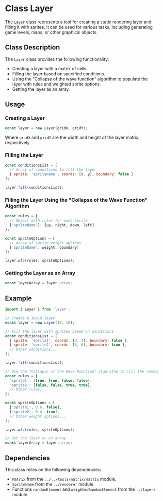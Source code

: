# Class Layer

The `Layer` class represents a tool for creating a static rendering layer and filling it with sprites. It can be used for various tasks, including generating game levels, maps, or other graphical objects.

## Class Description

The `Layer` class provides the following functionality:

- Creating a layer with a matrix of cells.
- Filling the layer based on specified conditions.
- Using the "Collapse of the wave function" algorithm to populate the layer with rules and weighted sprite options.
- Getting the layer as an array.

## Usage

### Creating a Layer

```javascript
const layer = new Layer(gridX, gridY);
```

Where `gridX` and `gridY` are the width and height of the layer matrix, respectively.

### Filling the Layer

```javascript
const conditionsList = [
  // Array of conditions to fill the layer
  { sprite: 'spriteName', coords: [x, y], boundary: false }
];

layer.fill(conditionsList);
```

### Filling the Layer Using the "Collapse of the Wave Function" Algorithm

```javascript
const rules = {
  // Object with rules for each sprite
  ['spriteName']: [up, right, down, left]
};

const spriteOptions = [
  // Array of sprite weight options
  ['spriteName', weight, boundary]
];

layer.wfc(rules, spriteOptions);
```

### Getting the Layer as an Array

```javascript
const layerArray = layer.array;
```

## Example

```javascript
import { Layer } from 'layer';

// Create a 10x10 layer
const layer = new Layer(10, 10);

// Fill the layer with sprites based on conditions
const conditionsList = [
  { sprite: 'sprite1', coords: [3, 4], boundary: false },
  { sprite: 'sprite2', coords: [5, 6], boundary: true },
  // Other conditions...
];

layer.fill(conditionsList);

// Use the "Collapse of the Wave Function" algorithm to fill the remaining sprites
const rules = {
  'sprite1': [true, true, false, false],
  'sprite2': [false, false, true, true],
  // Other rules...
};

const spriteOptions = [
  ['sprite1', 0.6, false],
  ['sprite2', 0.4, true],
  // Other weight options...
];

layer.wfc(rules, spriteOptions);

// Get the layer as an array
const layerArray = layer.array;
```

## Dependencies

This class relies on the following dependencies:

- `Matrix` from the `../../tools/matrix/matrix` module.
- `SpriteName` from the `../renderer` module.
- Functions `randomElement` and `weightedRandomElement` from the `../layers` module.